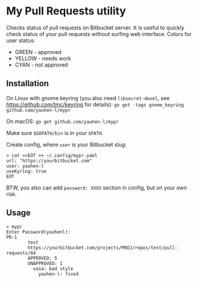 # My Pull Requests utility

Checks status of pull requests on Bitbucket server.
It is useful to quickly check status of your pull requests without surfing web interface.
Colors for user status:

- GREEN - approved
- YELLOW - needs work
- CYAN - not approved

## Installation

On Linux with gnome keyring (you also need `libsecret-devel`, see https://github.com/tmc/keyring for details):
`go get -tags gnome_keyring github.com/yauhen-l/mypr`

On macOS:
`go get github.com/yauhen-l/mypr`

Make sure `$GOPATH/bin` is in your `$PATH`.

Create config, where `user` is your Bitbucket slug:
```
> cat <<EOT >> ~/.config/mypr.yaml
url: "https://yourbitbucket.com"
user: yauhen-l
useKyring: true
EOT
```

BTW, you also can add `password: XXXX` section in config, but on your own risk.

## Usage

```
> mypr
Enter Password(yauhenl):
PR-1
        test
        https://yourbitbucket.com/projects/PROJ/repos/test/pull-requests/84
        APPROVED: 5
        UNAPPROVED: 1
          vasa: bad style
            yauhen-l: fixed
```

